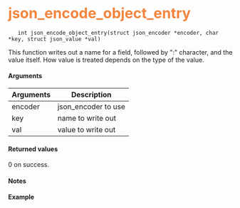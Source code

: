 ## <font color="#F2853F" style="font-size:24pt"> json_encode_object_entry </font>

```no-highlight
   int json_encode_object_entry(struct json_encoder *encoder, char *key, struct json_value *val)
```

This function writes out a name for a field, followed by ":" character, and the value itself. How value is treated depends on the type of the value.

#### Arguments

| Arguments | Description |
|-----------|-------------|
| encoder |  json_encoder to use  |
| key | name to write out |
| val | value to write out |


#### Returned values

0 on success.

#### Notes

#### Example
